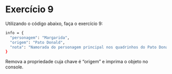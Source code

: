 # Exercício 9

Utilizando o código abaixo, faça o exercício 9:
```sh
info = {
  "personagem": "Margarida",
  "origem": "Pato Donald",
  "nota": "Namorada do personagem principal nos quadrinhos do Pato Donald",
}
```


Remova a propriedade cuja chave é “origem” e imprima o objeto no console.
